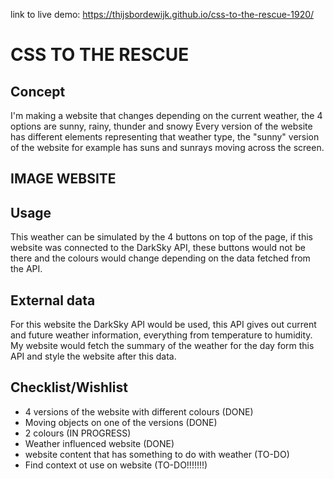 link to live demo: https://thijsbordewijk.github.io/css-to-the-rescue-1920/

<h1>CSS TO THE RESCUE</h1>

<h2>Concept</h2>
I'm making a website that changes depending on the current weather, the 4 options are sunny, rainy, thunder and snowy
Every version of the website has different elements representing that weather type, the "sunny" version of the website for example has suns and sunrays moving across the screen.

<h2>IMAGE WEBSITE</h2>


<!-- Maybe a table of contents here? 📚 -->

<!-- How about a section that describes how to install this project? 🤓 -->

<h2>Usage</h2>
This weather can be simulated by the 4 buttons on top of the page, if this website was connected to the DarkSky API, these buttons would not be there and the colours would change depending on the data fetched from the API.

<h2>External data</h2>
For this website the DarkSky API would be used, this API gives out current and future weather information, everything from temperature to humidity. My website would fetch the summary of the weather for the day form this API and style the website after this data. 

<h2>Checklist/Wishlist</h2>

  - 4 versions of the website with different colours (DONE)
  - Moving objects on one of the versions (DONE)
  - 2 colours (IN PROGRESS)
  - Weather influenced website (DONE)
  - website content that has something to do with weather (TO-DO)
  - Find context ot use on website (TO-DO!!!!!!!)
  
<!-- How about a license here? 📜 (or is it a licence?) 🤷 -->
